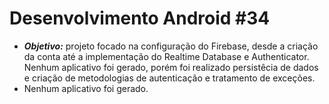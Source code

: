 # Desenvolvimento Android #34
   * ***Objetivo:*** projeto focado na configuração do Firebase, desde a criação da conta até a implementação do Realtime Database e Authenticator. Nenhum aplicativo foi gerado, porém foi realizado persistêcia de dados e criação de metodologias de autenticação e tratamento de exceções.
   * Nenhum aplicativo foi gerado.
